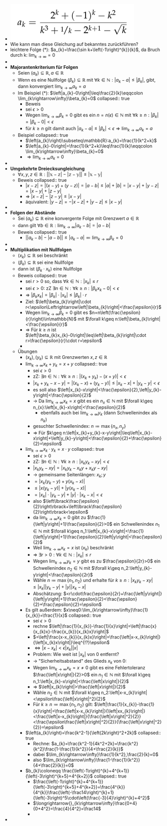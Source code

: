 - ![image.png](../assets/image_1745495606873_0.png)
- Wie kann man diese Gleichung auf bekanntes zurückführen?
- leichtere Folge (*): $a_{k}=\frac{\sin k+\left(-1\right)^{k}}{k}$, da Bruch durch k: $\lim_{k\rightarrow\infty}=0$
-
- **Majorantenkriterium für Folgen**
	- Seien $\left(a_{k}\right)\subseteq\mathbb{R},a\in\mathbb{R}$
	- Wenn es eine Nullfolge $\left(\beta_{k}\right)\subseteq\mathbb{R}$ mit $\forall k\in\mathbb{N}:\left|a_{k}-a\right|\leq\left|\beta_{k}\right|$, gibt, dann konvergiert $\lim_{k\rightarrow\infty}a_{k}=a$
	- Im Beispiel (*): $\left|a_{k}-0\right|\leq\frac{2}{k}\eqqcolon \lim_{k\rightarrow\infty}\beta_{k}=0$
	  collapsed:: true
		- Beweis
		- sei $\epsilon>0$
		- Wegen $\lim_{k\rightarrow\infty}\beta_{k}=0$ gibt es ein $n=n\left(\epsilon\right)\in\mathbb{N}$ mit $\forall k\geq n:\left|\beta_{k}\right|=\left|\beta_{k}-0\right|<\epsilon$
		- für $k\geq n$ gilt damit auch $\left|a_{k}-a\right|\leq\left|\beta_{k}\right|<\epsilon\Rightarrow\lim_{k\rightarrow\infty}a_{k}=a$
	- Beispiel
	  collapsed:: true
		- $\left(a_{k}\right)\subseteq\mathbb{R}:a_{k}=\frac{1}{k^2+k}$
		- $\left|a_{k}-0\right|=\frac{1}{k^2+k}\leq\frac{1}{k}\eqqcolon \lim_{k\rightarrow\infty}\beta_{k}=0$
		- $\Rightarrow\lim_{k\rightarrow\infty}a_{k}=0$
-
- **Umgekehrte Dreiecksungleichung**
	- $\forall x,y,z\in\mathbb{R:\left|\left|x-z\right|-\left|z-y\right|\right|\leq\left|x-y\right|}$
	- Beweis
	  collapsed:: true
		- $\left|x-z\right|=\left|\left(x-y\right)+\left(y-z\right)\right|=\left|a-b\right|\leq\left|a\right|+\left|b\right|=\left|x-y\right|+\left|y-z\right|=\left|x-y\right|+\left|z-y\right|$
		- => $\left|x-z\right|-\left|z-y\right|\leq\left|x-y\right|$
		- äquivalent: $\left|y-z\right|=-\left|x-z\right|+\left|y-z\right|\leq\left|x-y\right|$
-
- **Folgen der Abstände**
	- Sei $\left(a_{k}\right)\subseteq\mathbb{R}$ eine konvergente Folge mit Grenzwert $a\in\mathbb{R}$
	- dann gilt $\forall b\in\mathbb{R}:\lim_{k\rightarrow\infty}\left|a_{k}-b\right|=\left|a-b\right|$
	- Beweis
	  collapsed:: true
		- $\left|\left|a_{k}-b\right|-\left|a-b\right|\right|\leq\left|a_{k}-a\right|\eqqcolon \lim_{k\rightarrow\infty}\beta_{k}=0$
-
- **Multiplikation mit Nullfolgen**
	- $\left(x_{k}\right)\subseteq\mathbb{R}$ sei beschränkt
	- $\left(\beta_{k}\right)\subseteq\mathbb{R}$ sei eine Nullfolge
	- dann ist $\left(\beta_{k}\cdot x_{k}\right)$ eine Nullfolge
	- Beweis
	  collapsed:: true
		- sei $r>0$ so, dass $\forall k\in\mathbb{N}:\left|x_{k}\right|\leq r$
		- sei $\epsilon>0$: zZ $\exists n\in\mathbb{N}:\forall k\geq n:\left|\beta_{k}x_{k}-0\right|<\epsilon$
		- => $\left|\beta_{k}x_{k}\right|=\left|\beta_{k}\right|\cdot\left|x_{k}\right|\leq\left|\beta_{k}\right|\cdot r$
		- Ziel: $\left|\beta_{k}\right|\cdot r<\epsilon\Leftrightarrow\left|\beta_{k}\right|<\frac{\epsilon}{r}$
		- Wegen $\lim_{k\rightarrow\infty}\beta_{k}=0$ gibt es $n=n\left(\frac{\epsilon}{r}\right)\in\mathbb{N}$ mit $\forall k\geq n:\left|\beta_{k}\right|<\frac{\epsilon}{r}$
		- => Für $k\geq n$ ist $\left|\beta_{k}x_{k}-0\right|\leq\left|\beta_{k}\right|\cdot r>\frac{\epsilon}{r}\cdot r=\epsilon$
		-
	- Übungen
		- $\left(x_{k}\right),\left(y_{k}\right)\subseteq\mathbb{R}$ mit Grenzwerten $x,z\in\mathbb{R}$
		- $\lim_{k\rightarrow\infty}x_{k}+y_{k}=x+y$
		  collapsed:: true
			- sei $\epsilon>0$
			- zZ: $\exists n\in\mathbb{N}:\forall k\geq n:\left|\left(x_{k}+y_{k}\right)-\left(x+y\right)\right|<\epsilon$
			- $\left|x_{k}+y_{k}-x-y\right|=\left|\left(x_{k}-x\right)+\left(y_{k}-y\right)\right|\leq\left|x_{k}-x\right|+\left|y_{k}-y\right|<\epsilon$
			- es soll also $\left|x_{k}-x\right|<\frac{\epsilon}{2},\left|y_{k}-y\right|<\frac{\epsilon}{2}$
			- -> Da $\lim_{k\rightarrow\infty}x_{k}=x$ gibt es ein $n_{x}\in\mathbb{N}$ mit $\forall k\geq n_{x}:\left|x_{k}-x\right|<\frac{\epsilon}{2}$
				- ebenfalls auch bei $\lim_{k\rightarrow\infty}y_{k}$ (dann Schwellenindex als $n_{k}$)
			- gesuchter Schwellenindex: $n\coloneqq \max\left\lbrace n_{x},n_{y}\right\rbrace$
			- => Für $k\geq n:\left|x_{k}+y_{k}-x-y\right|\leq\left|x_{k}-x\right|+\left|y_{k}-y\right|<\frac{\epsilon}{2}+\frac{\epsilon}{2}=\epsilon$
		- $\lim_{k\rightarrow\infty}x_{k}\cdot y_{k}=x\cdot y$
		  collapsed:: true
			- sei $\epsilon>0$
			- zZ: $\exists n\in\mathbb{N}:\forall k\geq n:\left|x_{k}y_{k}-xy\right|<\epsilon$
			- $\left|x_{k}y_{k}-xy\right|=\left|x_{k}y_{k}-x_{k}y+x_{k}y-xy\right|$
			- -> gemeinsame Seitenlängen: $x_{k};y$
			- $=\left|x_{k}\left(y_{k}-y\right)+y\left(x_{k}-x\right)\right|$
			- $\leq\left|x\left(y_{k}-y\right)\right|+\left|y\left(x_{k}-x\right)\right|$
			- $=\left|x_{k}\right|\cdot\left|y_{k}-y\right|+\left|y\right|\cdot\left|x_{k}-x\right|<\epsilon$
			- also $\left\lbrack\frac{\epsilon}{2}\right\rbrack+\left\lbrack\frac{\epsilon}{2}\right\rbrack<\epsilon$
			- da $\lim_{k\rightarrow\infty}x_{k}=0$ gibt zu $\frac{1}{\left|y\right|+1}\frac{\epsilon}{2}>0$ ein Schwellenindex $n_1\in\mathbb{N}$ mit $\forall k\geq n_1:\left|x_{k}-x\right|<\frac{1}{\left|y\right|+1}\frac{\epsilon}{2}\left|y\right|<\frac{\epsilon}{2}$
			- Weil $\lim_{k\rightarrow\infty}x_{k}=x$ ist $\left(x_{k}\right)$ beschränkt
			- => $\exists r>0:\forall k\in\mathbb{N}:\left|x_{k}\right|\leq r$
			- Wegen $\lim_{k\rightarrow\infty}y_{k}=y$ gibt es zu $\frac{\epsilon}{2r}>0$ ein Schwellenindex $n_2\in\mathbb{N}$ mit $\forall k\geq n_2:\left|y_{k}-y\right|<\frac{\epsilon}{2r}$
			- Wähle $n\coloneqq \max\left\lbrace n_1,n_2\right\rbrace$ und erhalte für $k\geq n:\left|x_{k}y_{k}-xy\right|\leq\left|x_{k}\right|\left|y_{k}-y\right|+\left|y\right|\left|x_{k}-x\right|$
			- Abschätzung: $<r\cdot\frac{\epsilon}{2r}+\frac{\left|y\right|}{\left|y\right|+1}\frac{\epsilon}{2}<\frac{\epsilon}{2}+\frac{\epsilon}{2}=\epsilon$
		- Es gilt außerdem: $x\neq0:\lim_{k\rightarrow\infty}\frac{1}{x_{k}}=\frac{1}{x}$
		  collapsed:: true
			- sei $\epsilon>0$
			- rechne $\left|\frac{1}{x_{k}}-\frac{1}{x}\right|=\left|\frac{x}{x_{k}x}-\frac{x_{k}}{x_{k}x}\right|$
			- $=\left|\frac{x-x_{k}}{x_{k}x}\right|=\frac{\left|x-x_{k}\right|}{\left|x_{k}x\right|}\leq^{!?}\epsilon$
			- $\Leftrightarrow\left|x-x_{k}\right|<\epsilon\left|x_{k}\right|\left|x\right|$
			- Problem: Wie weit ist $\left|x_{k}\right|$ von 0 entfernt?
			- -> "Sicherheitsabstand" des Glieds $x_{k}$ von 0:
			- Wegen $\lim_{k\rightarrow\infty}x_{k}=x\neq0$ gibt es eine Fehlertoleranz $\frac{\left|x\right|}{2}>0$ ein $n_1\in\mathbb{N}$ mit $\forall k\geq n_1:\left|x_{k}-x\right|<\frac{\left|x\right|}{2}$
			- => $\left|x_{k}\right|>\frac{\left|x\right|}{2}$
			- Wähle $n_2\in\mathbb{N}$ mit $\forall k\geq n_2:\left|x-x_{k}\right|<\epsilon\frac{\left|x\right|^2}{2}$
			- Für $k\geq n\coloneqq \max\left\lbrace n_1,n_2\right\rbrace$ gilt: $\left|\frac{1}{x_{k}}-\frac{1}{x}\right|=\frac{\left|x-x_{k}\right|}{\left|xx_{k}\right|}<\frac{\left|x-x_{k}\right|}{\frac{\left|x\right|^2}{2}}<\frac{\epsilon\frac{\left|x\right|^2}{2}}{\frac{\left|x\right|^2}{2}}=\epsilon$
		- $\left(a_{k}\right)=\frac{k^2-1}{\left(2k\right)^2+2k}$
		  collapsed:: true
			- Rechne: $a_{k}=\frac{k^2-1}{4k^2+2k}=\frac{k^2}{k^2}\frac{1-\frac{1}{k^2}}{4+\frac{2}{k}}$
			- dabei $\lim_{k\rightarrow\infty}\frac{1}{k^2},\frac{2}{k}=0$
			- also $\lim_{k\rightarrow\infty}\frac{1-\frac{1}{k^2}}{4+\frac{2}{k}}=0$
		- $b_{k}\coloneqq \frac{\left(-1\right)^{k}+4^{k+1}}{\left(-3\right)^{k+5}+4^{k+2}}$
		  collapsed:: true
			- $\frac{\left(-1\right)^{k}+4^{k+1}}{\left(-3\right)^{k+5}+4^{k+2}}=\frac{4^{k}}{4^{k}}\frac{\left(-\frac14\right)^{k}+1}{\left(-3\right)^5\cdot\left(\frac{-3}{4}\right)^{k}+4^2}$
			- $\longrightarrow{}_{k\rightarrow\infty}\frac{0+4}{0+4^2}=\frac{4}{4^2}=\frac14$
			-
-